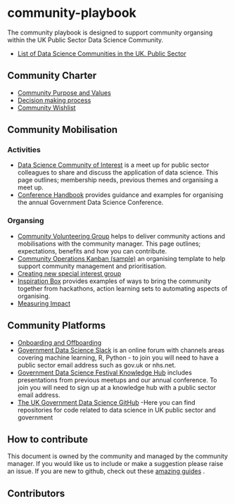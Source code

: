 # community-playbook

The community playbook is designed to support community organsing within the UK Public Sector Data Science Community.

* [List of Data Science Communities in the UK. Public Sector](https://github.com/ukgovdatascience/community-playbook/blob/54234de28737cbc8176f61edb4675236e896e3cd/Data%20Science%20Community.pdf) 

## Community Charter 

* [Community Purpose and Values](https://github.com/ukgovdatascience/community-playbook/blob/main/charter/Purpose-values)
* [Decision making process](https://github.com/ukgovdatascience/community-playbook/blob/aded5bf6296a48874e8a1a268fc264aa1ccecf15/charter/governance) 
* [Community Wishlist]() 

## Community Mobilisation

### Activities 

* [Data Science Community of Interest](https://github.com/ukgovdatascience/community-playbook/blob/main/mobilisation/DS_COI.md) is a meet up for public sector colleagues to share and discuss the application of data science. This page outlines; membership needs, previous themes and organising a meet up.
* [Conference Handbook](https://github.com/ukgovdatascience/community-playbook/blob/main/mobilisation/conference.md) provides guidance and examples for organising the annual Government Data Science Conference.  

### Organsing 

* [Community Volunteering Group](https://github.com/ukgovdatascience/community-playbook/blob/aded5bf6296a48874e8a1a268fc264aa1ccecf15/mobilisation/volunteer) helps to deliver community actions and mobilisations with the community manager. This page outlines; expectations, benefits and how you can contribute. 
* [Community Operations Kanban (sample)](https://github.com/ukgovdatascience/community-playbook/blob/aded5bf6296a48874e8a1a268fc264aa1ccecf15/mobilisation/kanban) an organising template to help support community management and prioritisation. 
* [Creating new special interest group](https://github.com/ukgovdatascience/community-playbook/blob/aded5bf6296a48874e8a1a268fc264aa1ccecf15/mobilisation/new_group) 
* [Inspiration Box]( ) provides examples of ways to bring the community together from hackathons, action learning sets to automating aspects of organising. 
* [Measuring Impact]()

## Community Platforms 
* [Onboarding and Offboarding]() 
* [Government Data Science Slack](https://govdatascience.slack.com/) is an online forum with channels areas covering machine learning, R, Python - to join you will need to have a public sector email address such as gov.uk or nhs.net. 
* [Government Data Science Festival Knowledge Hub](https://khub.net/group/government-data-science-festival/group-library) includes presentations from previous meetups and our annual conference. To join you will need to sign up at a knowledge hub with a public sector email address. 
* [The UK Government Data Science GitHub](https://github.com/ukgovdatascience) -Here you can find repositories for code related to data science in UK public sector and government

## How to contribute 

This document is owned by the community and managed by the community manager. If you would like us to include or make a suggestion please raise an issue.
If you are new to github, check out these [amazing guides](https://guides.github.com/) .

## Contributors 


